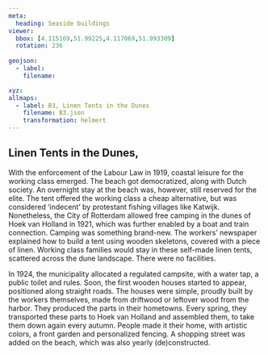 ```yaml
---
meta:
  heading: Seaside buildings
viewer:
  bbox: [4.115169,51.99225,4.117069,51.993309]
  rotation: 236
  
geojson:
  - label:
    filename: 

xyz:
allmaps:
  - label: B3, Linen Tents in the Dunes
    filename: B3.json
    transformation: helmert
---
```


## Linen Tents in the Dunes,

With the enforcement of the Labour Law in 1919, coastal leisure for the working class emerged. The beach got democratized, along with Dutch society. An overnight stay at the beach was, however, still reserved for the elite. The tent offered the working class a cheap alternative, but was considered ‘indecent’ by protestant fishing villages like Katwijk. Nonetheless, the City of Rotterdam allowed free camping in the dunes of Hoek van Holland in 1921, which was further enabled by a boat and train connection. Camping was something brand-new. The workers’ newspaper explained how to build a tent using wooden skeletons, covered with a piece of linen. Working class families would stay in these self-made linen tents, scattered across the dune landscape. There were no facilities.

In 1924, the municipality allocated a regulated campsite, with a water tap, a public toilet and rules. Soon, the first wooden houses started to appear, positioned along straight roads. The houses were simple, proudly built by the workers themselves, made from driftwood  or leftover wood from the harbor. They produced the parts in their hometowns. Every spring, they transported these parts to Hoek van Holland and assembled them, to take them down again every autumn. People made it their home, with artistic colors, a front garden and personalized fencing. A shopping street was added on the beach, which was also yearly (de)constructed.
